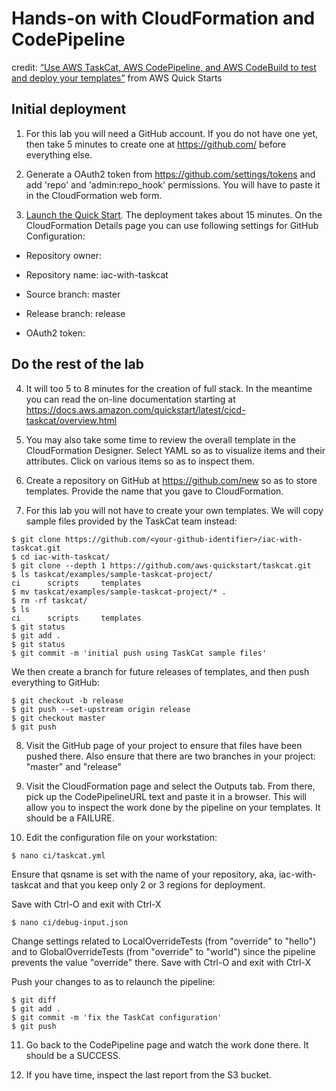 # Hands-on with CloudFormation and CodePipeline

credit: [“Use AWS TaskCat, AWS CodePipeline, and AWS CodeBuild to test and deploy your templates”](https://amzn.to/2B98myY) from AWS Quick Starts

## Initial deployment

1) For this lab you will need a GitHub account. If you do not have one yet, then take 5 minutes to create
one at https://github.com/ before everything else.

2) Generate a OAuth2 token from https://github.com/settings/tokens and add 'repo' and 'admin:repo_hook'
permissions. You will have to paste it in the CloudFormation web form.

3) [Launch the Quick Start](https://fwd.aws/RKbgm). The deployment takes about 15 minutes.
On the CloudFormation Details page you can use following settings for GitHub Configuration:

* Repository owner: <your-github-identifier>

* Repository name: iac-with-taskcat

* Source branch: master

* Release branch: release

* OAuth2 token: <your-oauth2-token>

## Do the rest of the lab

4) It will too 5 to 8 minutes for the creation of full stack. In the meantime you can read the on-line
documentation starting at https://docs.aws.amazon.com/quickstart/latest/cicd-taskcat/overview.html

5) You may also take some time to review the overall template in the CloudFormation Designer.
Select YAML so as to visualize items and their attributes. Click on various items so as
to inspect them.

6) Create a repository on GitHub at https://github.com/new so as to store templates.
Provide the name that you gave to CloudFormation.

7) For this lab you will not have to create your own templates. We will copy
sample files provided by the TaskCat team instead:

```shell
$ git clone https://github.com/<your-github-identifier>/iac-with-taskcat.git
$ cd iac-with-taskcat/
$ git clone --depth 1 https://github.com/aws-quickstart/taskcat.git
$ ls taskcat/examples/sample-taskcat-project/
ci		scripts		templates
$ mv taskcat/examples/sample-taskcat-project/* .
$ rm -rf taskcat/
$ ls
ci		scripts		templates
$ git status
$ git add .
$ git status
$ git commit -m 'initial push using TaskCat sample files'
```

We then create a branch for future releases of templates, and then push
everything to GitHub:

```shell
$ git checkout -b release
$ git push --set-upstream origin release
$ git checkout master
$ git push
```

8) Visit the GitHub page of your project to ensure that files have been pushed there.
Also ensure that there are two branches in your project: "master" and "release"

9) Visit the CloudFormation page and select the Outputs tab. From there, pick up
the CodePipelineURL text and paste it in a browser. This will allow you to
inspect the work done by the pipeline on your templates. It should be a FAILURE.

10) Edit the configuration file on your workstation:

```shell
$ nano ci/taskcat.yml
```

Ensure that qsname is set with the name of your repository, aka, iac-with-taskcat and that
you keep only 2 or 3 regions for deployment.

Save with Ctrl-O and exit with Ctrl-X

```shell
$ nano ci/debug-input.json
```

Change settings related to LocalOverrideTests (from "override" to "hello") and
to GlobalOverrideTests (from "override" to "world") since the pipeline prevents
the value "override" there. Save with Ctrl-O and exit with Ctrl-X

Push your changes to as to relaunch the pipeline:

```shell
$ git diff
$ git add .
$ git commit -m 'fix the TaskCat configuration'
$ git push
```

11) Go back to the CodePipeline page and watch the work done there. It should be
a SUCCESS.

12) If you have time, inspect the last report from the S3 bucket.
